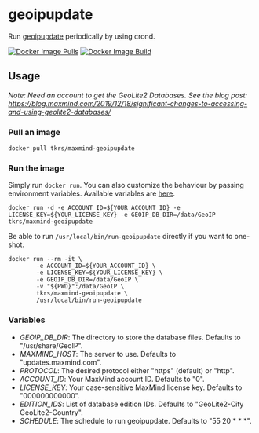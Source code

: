 # geoipupdate

Run [geoipupdate](https://github.com/maxmind/geoipupdate) periodically by using crond.

[![Docker Image Pulls](https://img.shields.io/docker/pulls/tkrs/maxmind-geoipupdate "Docker Image Pulls")](https://img.shields.io/docker/pulls/tkrs/maxmind-geoipupdate)
[![Docker Image Build](https://img.shields.io/docker/build/tkrs/maxmind-geoipupdate "Docker Image Build")](https://img.shields.io/docker/build/tkrs/maxmind-geoipupdate)

## Usage

*Note: Need an account to get the GeoLite2 Databases. See the blog post: https://blog.maxmind.com/2019/12/18/significant-changes-to-accessing-and-using-geolite2-databases/*

### Pull an image

```
docker pull tkrs/maxmind-geoipupdate
```

### Run the image

Simply run `docker run`. You can also customize the behaviour by passing environment variables. Available variables are [here](#variables).

```
docker run -d -e ACCOUNT_ID=${YOUR_ACCOUNT_ID} -e LICENSE_KEY=${YOUR_LICENSE_KEY} -e GEOIP_DB_DIR=/data/GeoIP tkrs/maxmind-geoipupdate
```

Be able to run `/usr/local/bin/run-geoipupdate` directly if you want to one-shot.

```
docker run --rm -it \
        -e ACCOUNT_ID=${YOUR_ACCOUNT_ID} \
        -e LICENSE_KEY=${YOUR_LICENSE_KEY} \
        -e GEOIP_DB_DIR=/data/GeoIP \
        -v "${PWD}":/data/GeoIP \
        tkrs/maxmind-geoipupdate \
        /usr/local/bin/run-geoipupdate
```

### Variables

- *GEOIP_DB_DIR*: The directory to store the database files. Defaults to "/usr/share/GeoIP".
- *MAXMIND_HOST*: The server to use. Defaults to "updates.maxmind.com".
- *PROTOCOL*: The desired protocol either "https" (default) or "http".
- *ACCOUNT_ID*: Your MaxMind account ID. Defaults to "0".
- *LICENSE_KEY*: Your case-sensitive MaxMind license key. Defaults to "000000000000".
- *EDITION_IDS*: List of database edition IDs. Defaults to "GeoLite2-City GeoLite2-Country".
- *SCHEDULE*: The schedule to run geoipupdate. Defaults to "55 20 * * *".
